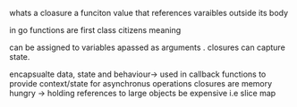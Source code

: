 
whats a cloasure a funciton value that references varaibles outside its body

in go functions are first class citizens meaning 

can be assigned to variables apassed as arguments .
closures can capture state. 

encapsualte data, state and behaviour-> used in callback functions to provide context/state for asynchronus operations
closures are memory hungry -> holding references to large objects be expensive i.e slice map

